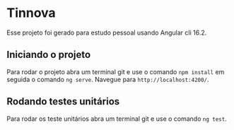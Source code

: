 # Tinnova

Esse projeto foi gerado para estudo pessoal usando Angular cli 16.2.

## Iniciando o projeto

Para rodar o projeto abra um terminal git e use o comando `npm install` em seguida o comando `ng serve`. Navegue para `http://localhost:4200/`.

## Rodando testes unitários

Para rodar os teste unitários abra um terminal git e use o comando `ng test`.
